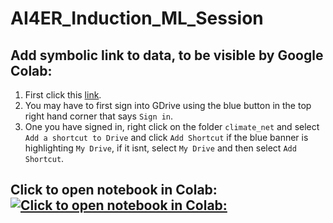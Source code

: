 # AI4ER_Induction_ML_Session


## Add symbolic link to data, to be visible by Google Colab:

1. First click this [link]([https://drive.google.com/drive/folders/1vrLE8nbpMHdTeWCpI2rrS1scQmQW_ujE?usp=share_link]). 
2. You may have to first sign into GDrive using the blue button in the top right hand corner that says `Sign in`. 
3. One you have signed in, right click on the folder `climate_net` and select `Add a shortcut to Drive` and click `Add Shortcut` if the blue banner is highlighting `My Drive`, if it isnt, select `My Drive` and then select `Add Shortcut`.


## Click to open notebook in Colab: [![Click to open notebook in Colab:](https://colab.research.google.com/assets/colab-badge.svg)](https://colab.research.google.com/github/Ira-Shokar/AI4ER_Induction_ML_Session/blob/main/ML_Session_Notebook.ipynb)

